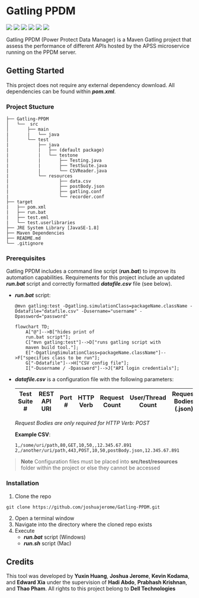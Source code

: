 # Gatling PPDM
[![](https://img.shields.io/badge/Dell-blue?style=for-the-badge)](https://www.dell.com/en-us)
[![](https://img.shields.io/badge/Maven-red?style=for-the-badge)](https://maven.apache.org/)
[![](https://img.shields.io/badge/Gatling-blueviolet?style=for-the-badge)](https://gatling.io/docs/gatling/)
[![](https://img.shields.io/badge/Jenkins-yellow?style=for-the-badge)](https://www.jenkins.io/doc/)
[![](https://img.shields.io/badge/PPDM-orange?style=for-the-badge)](https://www.dell.com/en-us/dt/data-protection/powerprotect-data-manager.htm#:~:text=%20PowerProtect%20Data%20Manager%20%201%20Orchestrate%20protection,Leverage%20your%20existing%20Dell%20PowerProtect%20appliances%20More%20)
[![](https://img.shields.io/badge/github-blue?style=for-the-badge)](https://github.com/joshuajerome/Gatling-PPDM)

Gatling PPDM (Power Protect Data Manager) is a Maven Gatling project that assess the performance of different APIs hosted by the APSS microservice running on the PPDM server.

## Getting Started
This project does not require any external dependency download. All dependencies can be found within _**pom.xml**_.

### Project Stucture
```
├── Gatling-PPDM
│   └──  src
│       ├── main
|       |   └── java
│       └── test
|           ├── java
|           |   ├── (default package)
|           |   └── testone
|           |       ├── Testing.java
|           |       ├── TestSuite.java
|           |       └── CSVReader.java
|           └── resources
|                   ├── data.csv
|                   ├── postBody.json
|                   ├── gatling.conf
|                   └── recorder.conf
├── target
|   ├── pom.xml
|   ├── run.bat
|   ├── test.eml
|   └── test.userlibraries
├── JRE System Library [JavaSE-1.8]
├── Maven Dependencies
├── README.md
└── .gitignore
```
### Prerequisites
Gatling PPDM includes a command line script (_**run.bat**_) to improve its automation capabilities.
Requirements for this project include an updated _**run.bat**_ script and correctly formatted _**datafile.csv**_ file (see below).

- _**run.bat**_ script:
    ```
    @mvn gatling:test -Dgatling.simulationClass=packageName.className -Ddatafile="datafile.csv" -Dusername="username" -Dpassword="password"
    ```
    ```mermaid
    flowchart TD;
        A["@"]-->B["hides print of
        run.bat script"];
        C["mvn gatling:test"]-->D["runs gatling script with 
        maven build tool."];
        E["-DgatlingSimulationClass=packageName.className"]-->F["specifies class to be run"];
        G["-Ddatafile"]-->H["CSV config file"];
        I["-Dusername / -Dpassword"]-->J["API login credentials"];
    ```
- _**datafile.csv**_ is a configuration file with the following parameters:

    Test Suite #|REST API URI|Port #|HTTP Verb|Request Count|User/Thread Count|Request Bodies (.json)|Test Duration|IP Address
    ---|---|---|---|---|---|---|---|---

    _Request Bodies are only required for HTTP Verb: POST_

    **Example CSV**:
    ```
    1,/some/uri/path,80,GET,10,50,,12.345.67.891
    2,/another/uri/path,443,POST,10,50,postBody.json,12.345.67.891
    ```
> __Note__
Configuration files must be placed into **src/test/resources** folder within the project or else they cannot be accessed

### Installation
1. Clone the repo
```
git clone https://github.com/joshuajerome/Gatling-PPDM.git
```
2. Open a terminal window
3. Navigate into the directory where the cloned repo exists
4. Execute 
      - _**run.bat**_ script (Windows)
      - _**run.sh**_ script (Mac)

## Credits
This tool was developed by **Yuxin Huang**, **Joshua Jerome**, **Kevin Kodama**, and **Edward Xia** under the supervision of **Hadi Abdo**, **Prabhash Krishnan**, and **Thao Pham**. All rights to this project belong to **Dell Technologies** 

